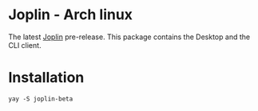 # Joplin - Arch linux

The latest [Joplin](https://joplinapp.org/) pre-release.
This package contains the Desktop and the CLI client.

# Installation

```
yay -S joplin-beta

```
